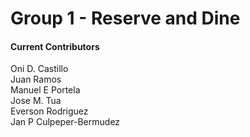 # Group 1 - Reserve and Dine

#### Current Contributors
Oni D. Castillo      
Juan Ramos    
Manuel E Portela      
Jose M. Tua     
Everson Rodriguez    
Jan P Culpeper-Bermudez
